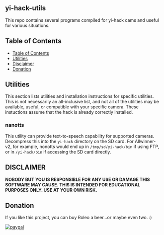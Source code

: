 ## yi-hack-utils
This repo contains several programs compiled for yi-hack cams and useful for various situations.

## Table of Contents
- [Table of Contents](#table-of-contents)
- [Utilities](#utilities)
- [Disclaimer](#disclaimer)
- [Donation](#donation)


## Utilities
This section lists utilities and installation instructions for specific utilities. This is not necessarily an all-inclusive list, and not all of the utilities may be available, useful, or compatible with your specific camera. These instuctions assume that the hack is already correctly installed. 

### nanotts
This utility can provide text-to-speech capability for supported cameras. Decompress this into the `yi-hack` directory on the SD card. For Allwinner-v2, for example, nonotts would end up in `/tmp/sd/yi-hack/bin` if using FTP, or in `/yi-hack/bin` if accessing the SD card directly.

## DISCLAIMER
**NOBODY BUT YOU IS RESPONSIBLE FOR ANY USE OR DAMAGE THIS SOFTWARE MAY CAUSE. THIS IS INTENDED FOR EDUCATIONAL PURPOSES ONLY. USE AT YOUR OWN RISK.**

## Donation
If you like this project, you can buy Roleo a beer...or maybe even two. :) 

[![paypal](https://www.paypalobjects.com/en_US/i/btn/btn_donateCC_LG.gif)](https://www.paypal.com/cgi-bin/webscr?cmd=_donations&business=JBYXDMR24FW7U&currency_code=EUR&source=url)
